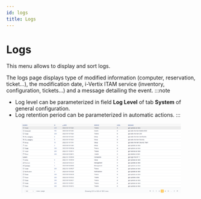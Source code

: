 ```yaml
---
id: logs
title: Logs
---
```


# Logs

This menu allows to display and sort logs.

The logs page displays type of modified information (computer,
reservation, ticket...), the modification date, i-Vertix ITAM service
(inventory, configuration, tickets...) and a message detailing the
event.
:::note

- Log level can be parameterized in field **Log Level** of tab
  **System** of general configuration.
- Log retention period can be parameterized in automatic actions.
:::

<figure class="align-center">
<img src="images/logs.png" alt="images/logs.png" />
</figure>

